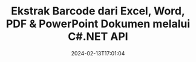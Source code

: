 ---
############################# Static ############################
layout: "auto-gen-parser"
date: 2024-02-13T17:01:04
draft: false
otherformats: vdx vsdm vsdx vssm vssx vstm vstx vsx vtx xlam xls xlsb xlsm xlsx xlt xltm

############################# Head ############################
head_title: ".NET API untuk Mengekstrak Kode Batang dari PDF, DOCX, PPTX, XLSX, EPUB & Lainnya"
head_description: "GroupDocs.Parser .NET API memungkinkan pengembang perangkat lunak mengekstrak kode batang dari PDF, DOC, DOCX, PPT, PPTX, EML, MSG, XLS, XLSX, CSV, ODT, RTF & EPUB dokumen di dalam .NET Apps."

############################# Header ############################
title: "Ekstrak Barcode dari Excel, Word, PDF & PowerPoint Dokumen melalui C#.NET API"
description: "GroupDocs.Parser .NET API memungkinkan pemrogram mengekstrak kode batang dari PDF, DOC, DOCX, PPT, PPTX, EML, MSG, XLS, XLSX, CSV , ODT, RTF & EPUB dokumen atau area halaman."
bg_image: "https://cms.admin.containerize.com/templates/aspose/App_Themes/V3/images/bg/header1.png"
bg_overlay: false
button:
    enable: true
    icon: "fas fa-arrow-down"
    label: "Unduh Uji Coba Gratis"
    link: "https://downloads.groupdocs.com/parser/net"

############################# SubMenu ############################
submenu:
    enable: true

    left:
        img_alt: "GroupDocs.Parser for .NET"
        image: "https://cms.admin.containerize.com/templates/groupdocs/images/product-logos/90x90-noborder/groupdocs-parser-net.png"
        product: "GroupDocs.Parser"
        platform: ".NET"

    middle:
        button:

            # button loop
            - link: "https://apireference.groupdocs.com/parser/net"
              text: "Referensi API"

            # button loop
            - link: "https://github.com/groupdocs-parser"
              text: "Contoh Kode"

            # button loop
            - link: "https://products.groupdocs.app/parser/family"
              text: "Demo Langsung"

            # button loop
            - link: "https://purchase.groupdocs.com/pricing/parser/net"
              text: "Harga"

    right:
        link_download: "https://downloads.groupdocs.com/parser"
        link_learn: "https://docs.groupdocs.com/parser/net"
        link_buy: "https://purchase.groupdocs.com"

############################# About ############################
about:
    enable: true
    title: "Bagaimana cara Mengekstrak Kode Batang dari PPTX file .NET API?"
    content: |
        Barcode adalah representasi angka dan karakter yang dapat dibaca mesin yang umum digunakan di seluruh Dunia dalam banyak konteks, seperti pemindaian dan identifikasi produk, pelacakan suku cadang mobil, manajemen inventaris, dan sebagainya. GroupDocs.Parser for .NET adalah API andal yang membantu pengembang mengembangkan solusi untuk mengekstraksi teks, gambar, dan kode batang dari berbagai jenis format dokumen yang didukung, seperti format PDF, Email, Ebook, Microsoft Office: Word ({ 377}, DOCX), PowerPoint (PPT, PPTX), Excel (XLS, XLSX), format Email (EML, MSG) dan banyak lagi. .NET API telah menyertakan dukungan untuk beberapa fitur penguraian dokumen tingkat lanjut seperti menelusuri teks dengan kata kunci, ekstraksi teks akurat, ekstraksi teks berformat HTML atau Markdown, ekstraksi area teks dengan koordinat, mengekstrak metadata atau kode batang, dan sebagainya.
        
        

############################# Steps ############################
steps:
    enable: true
    title_left: "Ekstrak kode batang dari PPTX di .NET"
    content_left: |
        [GroupDocs.Parser for .NET](/id/parser/net/) memudahkan pengembang C# untuk mengekstrak kode batang dari file PPTX dengan menerapkan beberapa langkah mudah.
        
        * Membuat instance objek [Parser](https://reference.groupdocs.com/net/parser/groupdocs.parser/parser) untuk dokumen awal;
        * Periksa apakah file tersebut mendukung ekstraksi kode batang;
        * Panggil metode [GetBarcodes](https://reference.groupdocs.com/parser/net/groupdocs.parser/parser/methods/getbarcodes) dan dapatkan kumpulan [PageBarcodeArea](https://reference.groupdocs.com/parser/net/groupdocs.parser.data/pagebarcodearea) objek;
        * Iterasi melalui koleksi dan dapatkan nilai barcode.

    title_right: "Pelajari lebih lanjut tentang ekstraksi kode batang"
    content_right: |
        * <a href="https://docs.groupdocs.com/parser/net/extract-barcodes-from-document/">Cara mengekstrak barcode dari dokumen</a>
        * <a href="https://docs.groupdocs.com/parser/net/extract-barcodes-from-document-page/">Cara mengekstrak kode batang dari halaman dokumen</a>
        * <a href="https://docs.groupdocs.com/parser/net/extract-barcodes-from-document-page-area/">Cara mengekstrak barcode dari area halaman dokumen</a>
    
    code: |
     {{% parser/additional-styles %}}
     {{< parser/code-parser title="Cara mengekstrak kode batang dari file PPTX menggunakan kode contoh C#">}}

        ```csharp    
        // Ekstrak kode batang dari file PPTX menggunakan GroupDocs.Parser API
        // Buat instance kelas Parser
        using (Parser parser = new Parser(Constants.SamplePdfWithBarcodes)) {
            // Periksa apakah file mendukung ekstraksi kode batang
            if (!parser.Features.Barcodes) {
                Console.WriteLine("File tidak mendukung ekstraksi kode batang.");
                return;
            }

            // {steps.code.scan}
            IEnumerable<PageBarcodeArea> barcodes = parser.GetBarcodes();

            // Ulangi kode batang
            foreach (PageBarcodeArea barcode in barcodes) {
                // Cetak indeks halaman
                Console.WriteLine("Page: " + barcode.Page.Index.ToString());
                // Cetak nilai barcode
                Console.WriteLine("Value: " + barcode.Value);
            }
        }
        ```
     {{< /parser/code-parser >}}

############################# More ############################
more:
    enable: true
    title_left: "Persyaratan sistem"
    content_left: |
        GroupDocs.Parser for .NET API didukung di semua platform dan sistem operasi utama. Sebelum menjalankan kode di bawah ini, harap pastikan bahwa Anda telah menginstal prasyarat berikut di sistem Anda.
        
        * Sistem Operasi: Microsoft Windows, Linux, MacOS
        * Lingkungan Pengembangan: Microsoft Visual Studio, Xamarin, MonoDevelop
        * Kerangka kerja
        * Unduh versi terbaru GroupDocs.Parser for .NET dari [Nuget](https://www.nuget.org/packages/groupdocs.parser)

    title_right: "Mengapa Menggunakan GroupDocs.Parser for .NET"
    content_right: |
        * Dukungan ekstraksi teks biasa dari dokumen yang didukung    
        * Penguraian dokumen melalui templat yang ditentukan pengguna    
        * Sepenuhnya mendukung ekstraksi teks terstruktur    
        * Pencarian teks melalui kata kunci serta ekspresi reguler    
        * Ekstrak teks yang diformat, metadata, gambar, wadah, dan lampiran    
        * Ekstrak daftar isi untuk beberapa format dokumen yang didukung    
        * Mengurai data formulir dari PDF dokumen    
        * Ekstrak hyperlink dari dokumen   

############################# Demos ############################
demos:
    enable: true
    title: "Demo Langsung - Ekstrak kode batang dari dokumen Online"
    content: |
       Ekstrak kode batang dari dokumen sekarang juga dengan mengunjungi situs web [GroupDocs.Parser Demo Langsung](https://products.groupdocs.app/parser/barcodes/).
       Demo langsung memiliki manfaat berikut.
        
############################# About Formats ############################
about_formats:
    enable: true

############################# More Formats ############################
more_formats:
    enable: true
    title: "Ekstrak Barcode Dari Format Dokumen Lain"
    content: |
        .NET API penguraian dokumen & kode batang untuk format file dan gambar. Ekstrak data untuk beberapa format file populer seperti yang dinyatakan di bawah ini.

############################# Back to top ###############################
back_to_top:
    enable: true
---